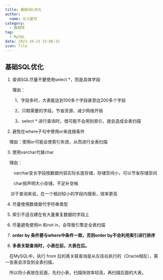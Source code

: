 ```yaml
---
title: 基础SQL优化
author: 
  name: 北斗星司
category: 
  - 数据库
tag: 
  - MySQL
date: 2023-10-23 15:08:32
icon: file
---
```


<!-- permalink: /MySQL/原理/基础SQL优化    -->



## 基础SQL优化

1. 查询SQL尽量不要使用select *，而是具体字段

   理由：

​        &ensp;&ensp;&ensp;&ensp;1、字段多时，大表能达到100多个字段甚至达200多个字段

​    &ensp;&ensp;&ensp;&ensp;2、只取需要的字段，节省资源、减少网络开销

​     &ensp;&ensp;&ensp;&ensp;3、select * 进行查询时，很可能不会用到索引，就会造成全表扫描

2. 避免在where子句中使用or来连接条件

  &ensp;&ensp;理由：使用or可能会使索引失效，从而进行全表扫描

3. 使用varchar代替char

  &ensp;&ensp;理由：

   &ensp;&ensp;&ensp;&ensp;varchar变长字段按数据内容实际长度存储，存储空间小，可以节省存储空间

  &ensp;&ensp;&ensp;&ensp;char按声明大小存储，不足补空格

​	&ensp;&ensp;对于查询来说，在一个相对较小的字段内搜索，效率更高

4. 尽量使用数值替代字符串类型

5. 索引不适合建在有大量重复数据的字段上

6. 尽量避免使用in 和not in，会导致引擎走全表扫描

7. **order by 条件要与where中条件一致，否则order by不会利用索引进行排序**

8. **多表关联查询时，小表在前，大表在后。**

  &ensp;&ensp;在MySQL中，执行 from 后的表关联查询是从左往右执行的（Oracle相反），第一张表会涉及到全表扫描，

&ensp;&ensp;所以将小表放在前面，先扫小表，扫描快效率较高，再扫描后面的大表。



































